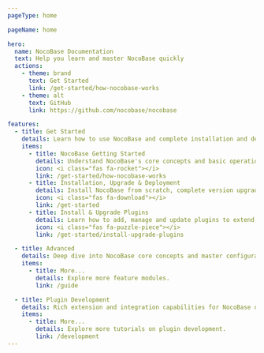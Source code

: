 ```yaml
---
pageType: home

pageName: home

hero:
  name: NocoBase Documentation
  text: Help you learn and master NocoBase quickly
  actions:
    - theme: brand
      text: Get Started
      link: /get-started/how-nocobase-works
    - theme: alt
      text: GitHub
      link: https://github.com/nocobase/nocobase

features:
  - title: Get Started
    details: Learn how to use NocoBase and complete installation and deployment.
    items:
      - title: NocoBase Getting Started
        details: Understand NocoBase's core concepts and basic operations.
        icon: <i class="fas fa-rocket"></i>
        link: /get-started/how-nocobase-works
      - title: Installation, Upgrade & Deployment
        details: Install NocoBase from scratch, complete version upgrades and production environment deployment.
        icon: <i class="fas fa-download"></i>
        link: /get-started
      - title: Install & Upgrade Plugins
        details: Learn how to add, manage and update plugins to extend system capabilities.
        icon: <i class="fas fa-puzzle-piece"></i>
        link: /get-started/install-upgrade-plugins

  - title: Advanced
    details: Deep dive into NocoBase core concepts and master configuration and development capabilities.
    items:
      - title: More...
        details: Explore more feature modules.
        link: /guide

  - title: Plugin Development
    details: Rich extension and integration capabilities for NocoBase developers.
    items:
      - title: More...
        details: Explore more tutorials on plugin development.
        link: /development
---
```


